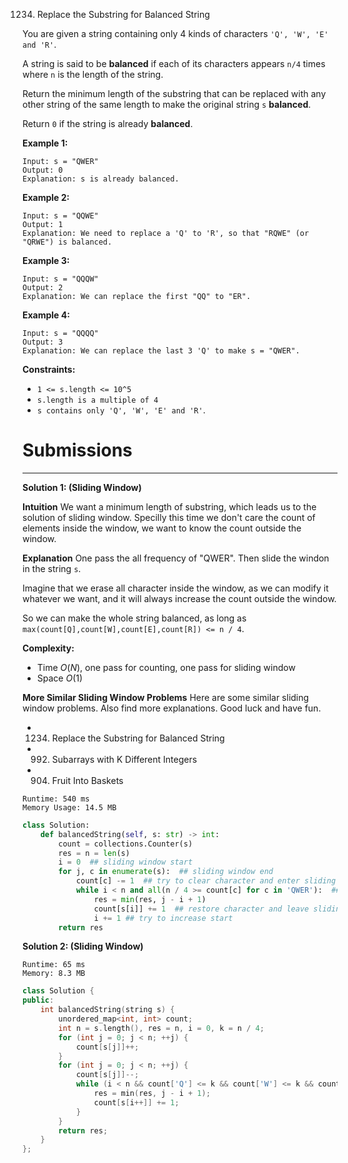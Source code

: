 1234. Replace the Substring for Balanced String

You are given a string containing only 4 kinds of characters `'Q', 'W', 'E' and 'R'`.

A string is said to be **balanced** if each of its characters appears `n/4` times where `n` is the length of the string.

Return the minimum length of the substring that can be replaced with any other string of the same length to make the original string `s` **balanced**.

Return `0` if the string is already **balanced**.

 

**Example 1:**
```
Input: s = "QWER"
Output: 0
Explanation: s is already balanced.
```

**Example 2:**
```
Input: s = "QQWE"
Output: 1
Explanation: We need to replace a 'Q' to 'R', so that "RQWE" (or "QRWE") is balanced.
```

**Example 3:**
```
Input: s = "QQQW"
Output: 2
Explanation: We can replace the first "QQ" to "ER". 
```

**Example 4:**
```
Input: s = "QQQQ"
Output: 3
Explanation: We can replace the last 3 'Q' to make s = "QWER".
```

**Constraints:**

* `1 <= s.length <= 10^5`
* `s.length is a multiple of 4`
* `s contains only 'Q', 'W', 'E' and 'R'`.

# Submissions
---
**Solution 1: (Sliding Window)**

**Intuition**
We want a minimum length of substring,
which leads us to the solution of sliding window.
Specilly this time we don't care the count of elements inside the window,
we want to know the count outside the window.


**Explanation**
One pass the all frequency of "QWER".
Then slide the windon in the string `s`.

Imagine that we erase all character inside the window,
as we can modify it whatever we want,
and it will always increase the count outside the window.

So we can make the whole string balanced,
as long as `max(count[Q],count[W],count[E],count[R]) <= n / 4`.


**Complexity:**
* Time $O(N)$, one pass for counting, one pass for sliding window
* Space $O(1)$

**More Similar Sliding Window Problems**
Here are some similar sliding window problems.
Also find more explanations.
Good luck and have fun.

* 1234. Replace the Substring for Balanced String
* 992. Subarrays with K Different Integers
* 904. Fruit Into Baskets

```
Runtime: 540 ms
Memory Usage: 14.5 MB
```
```python
class Solution:
    def balancedString(self, s: str) -> int:
        count = collections.Counter(s)
        res = n = len(s)
        i = 0  ## sliding window start
        for j, c in enumerate(s):  ## sliding window end
            count[c] -= 1  ## try to clear character and enter sliding window
            while i < n and all(n / 4 >= count[c] for c in 'QWER'):  ## balanced string
                res = min(res, j - i + 1)
                count[s[i]] += 1  ## restore character and leave sliding window
                i += 1 ## try to increase start
        return res
```

**Solution 2: (Sliding Window)**
```
Runtime: 65 ms
Memory: 8.3 MB
```
```c++
class Solution {
public:
    int balancedString(string s) {
        unordered_map<int, int> count;
        int n = s.length(), res = n, i = 0, k = n / 4;
        for (int j = 0; j < n; ++j) {
            count[s[j]]++;
        }
        for (int j = 0; j < n; ++j) {
            count[s[j]]--;
            while (i < n && count['Q'] <= k && count['W'] <= k && count['E'] <= k && count['R'] <= k) {
                res = min(res, j - i + 1);
                count[s[i++]] += 1;
            }
        }
        return res;
    }
};
```
